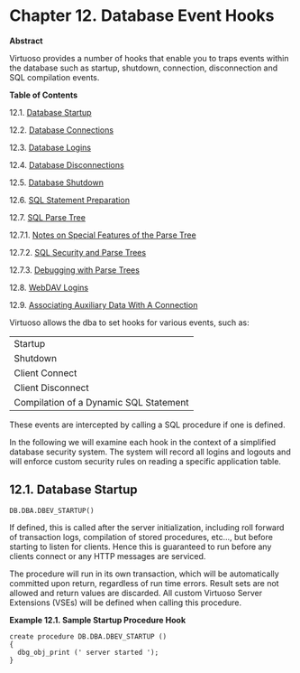 <div id="ch-hooks" class="chapter">

<div class="titlepage">

<div>

<div>

# Chapter 12. Database Event Hooks

</div>

<div>

<div class="abstract">

**Abstract**

Virtuoso provides a number of hooks that enable you to traps events
within the database such as startup, shutdown, connection, disconnection
and SQL compilation events.

</div>

</div>

</div>

</div>

<div class="toc">

**Table of Contents**

<span class="section">12.1. [Database
Startup](ch-hooks.html#fn_dbev_startup)</span>

<span class="section">12.2. [Database
Connections](fn_dbev_connect.html)</span>

<span class="section">12.3. [Database Logins](fn_logins.html)</span>

<span class="section">12.4. [Database
Disconnections](fn_disconnect.html)</span>

<span class="section">12.5. [Database
Shutdown](fn_dbev_shutdown.html)</span>

<span class="section">12.6. [SQL Statement
Preparation](fn_dbev_prepare.html)</span>

<span class="section">12.7. [SQL Parse Tree](sqlparsetree.html)</span>

<span class="section">12.7.1. [Notes on Special Features of the Parse
Tree](sqlparsetree.html#notesonspecialparsetree)</span>

<span class="section">12.7.2. [SQL Security and Parse
Trees](sqlsecandparsetrees.html)</span>

<span class="section">12.7.3. [Debugging with Parse
Trees](debuggingparsetree.html)</span>

<span class="section">12.8. [WebDAV Logins](fn_davlogins.html)</span>

<span class="section">12.9. [Associating Auxiliary Data With A
Connection](assocauxdata.html)</span>

</div>

Virtuoso allows the dba to set hooks for various events, such as:

|                                        |
|----------------------------------------|
| Startup                                |
| Shutdown                               |
| Client Connect                         |
| Client Disconnect                      |
| Compilation of a Dynamic SQL Statement |

These events are intercepted by calling a SQL procedure if one is
defined.

In the following we will examine each hook in the context of a
simplified database security system. The system will record all logins
and logouts and will enforce custom security rules on reading a specific
application table.

<div id="fn_dbev_startup" class="section">

<div class="titlepage">

<div>

<div>

## 12.1. Database Startup

</div>

</div>

</div>

`DB.DBA.DBEV_STARTUP()`

If defined, this is called after the server initialization, including
roll forward of transaction logs, compilation of stored procedures,
etc..., but before starting to listen for clients. Hence this is
guaranteed to run before any clients connect or any HTTP messages are
serviced.

The procedure will run in its own transaction, which will be
automatically committed upon return, regardless of run time errors.
Result sets are not allowed and return values are discarded. All custom
Virtuoso Server Extensions (VSEs) will be defined when calling this
procedure.

<div id="id36444" class="example">

**Example 12.1. Sample Startup Procedure Hook**

<div class="example-contents">

``` programlisting
create procedure DB.DBA.DBEV_STARTUP ()
{
  dbg_obj_print (' server started ');
}
```

</div>

</div>

  

</div>

</div>
